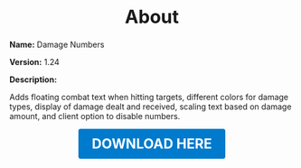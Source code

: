 <h1 style="text-align:center; font-size:2rem; font-weight:bold;">About</h1>

**Name:**
Damage Numbers

**Version:**
1.24

**Description:**

Adds floating combat text when hitting targets, different colors for damage types, display of damage dealt and received, scaling text based on damage amount, and client option to disable numbers.




<p align="center"><a href="https://github.com/LiliaFramework/Modules/raw/refs/heads/gh-pages/damagenumbers.zip" style="display:inline-block;padding:12px 24px;font-size:1.5rem;font-weight:bold;text-decoration:none;color:#fff;background-color:var(--md-primary-fg-color,#007acc);border-radius:4px;">DOWNLOAD HERE</a></p>